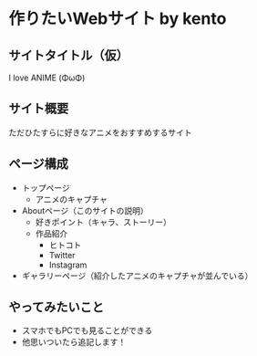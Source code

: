 # 作りたいWebサイト by kento

## サイトタイトル（仮）
I love ANIME (ΦωΦ)

## サイト概要
ただひたすらに好きなアニメをおすすめするサイト

## ページ構成
* トップページ
  - アニメのキャプチャ
* Aboutページ（このサイトの説明）
  - 好きポイント（キャラ、ストーリー）
  - 作品紹介
    - ヒトコト
    - Twitter
    - Instagram
* ギャラリーページ（紹介したアニメのキャプチャが並んでいる）

## やってみたいこと
* スマホでもPCでも見ることができる
* 他思いついたら追記します！